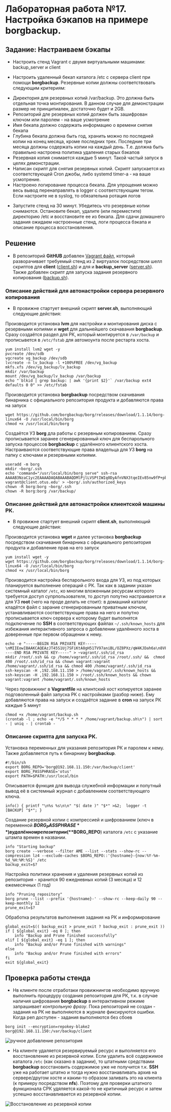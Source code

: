 # Лабораторная работа №17. Настройка бэкапов на примере **borgbackup**.

[img1]: https://github.com/alexeybobovsky/OTUS_Lab/blob/master/lab17/img/scr1.PNG "" 
[img2]: https://github.com/alexeybobovsky/OTUS_Lab/blob/master/lab17/img/scr2.PNG "" 

## Задание: Настраиваем бэкапы

* Настроить стенд Vagrant с двумя виртуальными машинами: backup_server и client

* Настроить удаленный бекап каталога /etc c сервера client при помощи **borgbackup**. Резервные копии должны соответствовать следующим критериям:

- Директория для резервных копий /var/backup. Это должна быть отдельная точка монтирования. В данном случае для демонстрации размер не принципиален, достаточно будет и 2GB.
- Репозиторий дле резервных копий должен быть зашифрован ключом или паролем - на ваше усмотрение
- Имя бекапа должно содержать информацию о времени снятия бекапа
- Глубина бекапа должна быть год, хранить можно по последней копии на конец месяца, кроме последних трех. Последние три месяца должны содержать копии на каждый день. Т.е. должна быть правильно настроена политика удаления старых бэкапов
- Резервная копия снимается каждые 5 минут. Такой частый запуск в целях демонстрации.
- Написан скрипт для снятия резервных копий. Скрипт запускается из соответствующей Cron джобы, либо systemd timer-а - на ваше усмотрение.
- Настроено логирование процесса бекапа. Для упрощения можно весь вывод перенаправлять в logger с соответствующим тегом. Если настроите не в syslog, то обязательна ротация логов

* Запустите стенд на 30 минут. Убедитесь что резервные копии снимаются. Остановите бекап, удалите (или переместите) директорию /etc и восстановите ее из бекапа. Для сдачи домашнего задания ожидаем настроенные стенд, логи процесса бэкапа и описание процесса восстановления. 

## Решение

* В репозиторий **GitHUB** добавлен [Vagrant файл](https://github.com/alexeybobovsky/OTUS_Lab/blob/master/lab17/Vagrantfile),  который  разворачивает требуемый стенд из 2 виртуалок посредством шелл скриптов 
для **client**  ([client.sh](https://github.com/alexeybobovsky/OTUS_Lab/blob/master/lab17/client.sh)) и для и **backup_server** ([server.sh](https://github.com/alexeybobovsky/OTUS_Lab/blob/master/lab17/server.sh)).
Также добавлен скрипт для запуска задания резервного копирования  ([backup.sh](https://github.com/alexeybobovsky/OTUS_Lab/blob/master/lab17/backup.sh)).

### Описание действий для автонастройки сервера резервного копирования 

* В провижне стартует внешний скрипт **server.sh**, выполняющий следующие действия:

Производится установка **lvm** для настройки и монтирования диска с резервными копиями и **wget** для дальнейшего скачавания **borgbackup**. Сразу создаётся раздел для РК, который монтируется в ```/var/backup``` и прописывется в ```/etc/fstab``` для автомоунта после рестарта хоста.

```
yum install lvm2 wget -y
pvcreate /dev/sdb
vgcreate vg_backup /dev/sdb 
lvcreate -n lv_backup -l +100%FREE /dev/vg_backup
mkfs.xfs /dev/vg_backup/lv_backup
mkdir /var/backup
mount /dev/vg_backup/lv_backup /var/backup
echo "`blkid | grep backup: | awk '{print $2}'` /var/backup ext4 defaults 0 0" >> /etc/fstab
```

Производится установка  **borgbackup** посредством скачивания бинарника с официального репозитория продукта и добавляются права на запуск

```
wget https://github.com/borgbackup/borg/releases/download/1.1.14/borg-linux64 -O /usr/local/bin/borg
chmod +x /usr/local/bin/borg
```

Создаётся УЗ **borg** дла работы с резервным копированием. Сразу прописывается заранее сгенерированный ключ для беспарольного запуска процессов **borgbackup** с удалённого клиентского хоста. Настраиваются соответствующие права владельца для УЗ **borg** на папку с ключами и резервными копиями.

```
useradd -m borg
mkdir ~borg/.ssh
echo 'command="/usr/local/bin/borg serve" ssh-rsa AAAAB3NzaC1yc2EAAAADAQABAAABAQDMlPjlLVSPtIWIq0DyAfnVNX3tqeIEv85nw9fP+pbgokNqHprxUXXnNLx2WEGKX2rtVUPF9tsMc+03Ts8C2jRioSoHNZh9ZYESlzKoBTKSNXgcRU4VsFmwx7vgIIpOVdziqeIpqHk8dNSxa/JarClXjKDIkMqlNRnIgVxH4FIAO7SJXlRzKM15Ys2l0mrlk508bYGzFwvbgrxRHNNYgzMjgX/0drdXKj4cerurBGKucA4TgrzFD9KKFO77Vn4D6xIUWoLYtbjoZcgWphoimzRNHtbpBHQ43yI70IAun50JR0/llaDLJ6rsv1iQ0dIW+F34VVNqTJJHhbzhbSHrgrqL vagrant@client.otus.edu' > ~borg/.ssh/authorized_keys
chown -R borg:borg ~borg/.ssh
chown -R borg:borg /var/backup/
```

### Описание действий для автонастройки клиентской машины РК.

* В провижне стартует внешний скрипт **client.sh**, выполняющий следующие действия:

Производится установка  **wget** и далее установка **borgbackup** посредством скачивания бинарника с официального репозитория продукта и добавление прав на его запуск

```
yum install wget -y
wget https://github.com/borgbackup/borg/releases/download/1.1.14/borg-linux64 -O /usr/local/bin/borg
chmod +x /usr/local/bin/borg
```

Производится настройка беспарольного входа для УЗ, из под которых планируется выполнение операций с РК. Так как в задании указан системный каталог ```/etc```, ко многим вложенным ресурсам которого требуется доступ супрпользователя, то 
доступ попутно настраивается и для УЗ **root** (чего на проде делать не стоит): в домашний каталог кладётся файл с зарание сгенерированным приватным ключом, устанавливаются соответствующие права на него и попутно прописывается ключ
сервера к которому будет выполнятся подключение по **SSH** в соответствующих файлах ```~/.ssh/known_hosts``` для избежания интерактивного запроса о добавлении удалённого хоста в доверенные при первом обращении к нему. 

```
echo -e "-----BEGIN RSA PRIVATE KEY-----\nMIIEowIBAAKCAQEAzJT45S1Uj7SFiKtA8gH51TV97aniBL/OZ8PXz/qW4KJDah6a\n8VF15zS8dlhBil9q7VVDxfbbDHPtN07PAto0YqEqBzWYfWWBEpcyqAUykjV4HEVO\nFbBZsMe74CCKTlXc4qniKah5PHTUsWvyWqwpV4ygyJDKpTUZyIFcR+BSADu0iV5U\ncyjNeWLNpdJq5ZOdPG2BsxcL24K8URzTWIMzI4F/9Ha3Vyo+HHq7qwRirnAOE4K8\nxQ/SihTu+1Z+A+sSFFqC2LW46GXIFqYaIps0TR7W6QR0ON8iO9CALp+dCUdP5ZWg\nyyeq7L9YkNHSFvhd+FVTakySR4W84W0h64K6iwIDAQABAoIBAEUfRGUyhrKzPLbr\nndrm3gGyvCST1KDkKZoXqpBDy7yENqDhTFqiumJvCAo4UZSuHpOnzmlRubsgZBLe\n1sTQ8wgsCeY7rpUXuZ+NZHkuoGKUHEv5AqQDXJqFMa5NcE19Z09SNO78VFIf60ky\n/sSyDJnfEugRO9bL9TUwt/w1B5+58ZIkHNncBCItI94PLFv/4Qza3UUZifpOq3P8\nyGqDVXJqEWsc6UxypplvZScRBLJ2o029k/L3y53SQ2jO/nkcUGpizNkzVOJBAMes\ndgQuZQx6MqwRI3TZWDjJUcS8jaX+rJgfy0wGW6Iw2abn9GrztDam7aRa62Iu8fm9\n245xiKkCgYEA9CtNgB/x2KX6MyYlzxIaWfBG2hzUJs2YnhoUt22duJLXhQ1fs6au\nBjkgiNzJIFj6HAW83PoDpet9wYKm7EZJOCj4oIncff6z8/RJVs8rdCLEkzf9yRJa\nk6fGBbGY4T2R0OYMUVKBuSmD9or5F/Tlg6FJE0ea0KYSnuWPJX3pVp8CgYEA1n6g\nMzs8/cuLN5/5z0V/y11PD0Sy+tZj3EMfOhDX3DDflG78+UqtgNOp8ODR54yyQ1kP\nmokAVC+4SUlxKJoSiEcSZd/nsTZHBpdTCyjuyFotsbdu4wmbAgzZcOFfujScmRUm\nvwcNPHn2g7oCcqDIfT64rsLzDqCOP9yhcrUasJUCgYBGM+kdjJHBo78zU6WNSvwu\nncoRTjalTXmzA3avYqH1fqrew4Cfq63fdi9nimt9lHec9P1fX7cKzpGiwMjzqCXH\nMuiBaAHwa/obi0JG5lvtEU4JshCS7mcCizuBSZXWNRimwm4KN7m6njgl+8Ew5SXU\nWdwj4fOeSBGUhBZLRk9/qwKBgQC0rrn4LgB0sg817jaa2SqLfrBoZjB2iD5afthB\nK4sKWskb2lqTDMsW6DYRSPDIooZPoSg5vwpd4EzWv1zpHNBbp7Lhyjj72IMAFFzJ\n29M5Rm2TdLed3KuMkJJiOhdPXZ5EfcLDzAbkWMDFudzx/mqkxj8ASAxC2BC7zvjZ\nDaHL+QKBgG8dl3dYfMtD9+wVj80fZXvDsXYtVFCMT9oVHKAAhqDt4i/GbL9A5mlo\njkJJ4QTnLLSmOIjSBUuSDab0vBLrynZ8xlyJaotP4n5hl3Qki96kQno5UXcyu2Kq\n3uZgvo9tEQKueypM2Fu7fCb0pnPhPSQF427jZnWrUJPcFUyYrvvY\n-----END RSA PRIVATE KEY-----" > ~vagrant/.ssh/id_rsa 
mkdir /root/.ssh && cp /home/vagrant/.ssh/id_rsa /root/.ssh/ &&  chmod 400 /root/.ssh/id_rsa && chown vagrant:vagrant /home/vagrant/.ssh/id_rsa && chmod 400 /home/vagrant/.ssh/id_rsa
ssh-keyscan -H ,192.168.11.150 > /home/vagrant/.ssh/known_hosts && ssh-keyscan -H ,192.168.11.150 > /root/.ssh/known_hosts && chown vagrant:vagrant /home/vagrant/.ssh/known_hosts
```

Через провижнинг в **Vagrantfile** на клинтский хост копируется заранее подговоленный файл запуска РК с настройками (разбор ниже). Ему добавляются права на запуск и создаётся задание в **cron** на запуск РК каждые 5 минут

```
chmod +x /home/vagrant/backup.sh
(crontab -l ; echo -e "*/5 * * * * /home/vagrant/backup.sh\n") | sort - | uniq - | crontab - 
```

### Описание скрипта для запуска РК.


Установка переменных для указания репозитория РК и паролем к нему. Также добавляется путь к бинарнику **borgbackup**.

```
#!/bin/sh
export BORG_REPO='borg@192.168.11.150:/var/backup/client'
export BORG_PASSPHRASE='otus'
export PATH=$PATH:/usr/local/bin
```	

Описывается функция для вывода служебной информации и попутный вывод её в системный журнал с добавлением соответствующего ключа.

```	
info() { printf "\n%s %s\n\n" "$( date )" "$*" >&2;  logger -t [BACKUP] "$*"; }
```	

Создание резервной копии с компрессией и шифрованием (ключ в переменной **$BORG_PASSPHRASE**) в удалённом репозитории ( **$BORG_REPO**) каталога ```/etc``` с указание штампа времен в названии.

```
info "Starting backup"
borg create --verbose --filter AME --list --stats --show-rc --compression lz4 --exclude-caches $BORG_REPO::'{hostname}-{now:%Y-%m-%d_%H:%M:%S}' /etc
backup_exit=$?
```

Настройка политики хранения и удаления резервных копий из репозитория - хранится 90 ежедневных копий (3 месяца) и 12 ежемесячных (1 год)
 
```
info "Pruning repository"
borg prune --list --prefix '{hostname}-' --show-rc --keep-daily 90 --keep-monthly 12
prune_exit=$?
```

Обработка результатов выполнения задания на РК и информирование
 
```
global_exit=$(( backup_exit > prune_exit ? backup_exit : prune_exit ))
if [ ${global_exit} -eq 0 ]; then
    info "Backup and Prune finished successfully"
elif [ ${global_exit} -eq 1 ]; then
    info "Backup and/or Prune finished with warnings"
else
    info "Backup and/or Prune finished with errors"
fi
exit ${global_exit}
```

## Проверка работы стенда

* Нв клиенте после отработаки провижнингов необходимо вручную выполнить процедуру создания репозитория для РК, т.к. в случае наличия шифрования **borgbackup** в интерактивном режиме запрашивает *контрольную фразу*. 
Пока репозиторий не создан - задания на РК не выполняются в журнале фиксируются ошибки. Когда реп доступен - задания выполняются без сбоев

```
borg init --encryption=repokey-blake2  borg@192.168.11.150:/var/backup/client
```

![ручное добавление репозитория][img1]


* На клиенте удаляется резервируемый ресурс и  выполняется его восстановление из резервной копии. Если удалить всё содержимое каталога ```/etc``` (как сказано в задании), то штатными средствами **borgbackup** 
восстановить содержимое уже не получится т.к. **SSH** уже  на работает штатно и тогда нужно восстанавливать архив на сервере/другом хосте и каким-то образом заливать это на клиента (к примеру посредством **nfs**). Поэтому для 
проверки штатного функционала СРК удяляется какой-то не критичный ресурс и затем успешно восстанавливается из резервной копии.

![Восстановление из резервной копии][img2]


